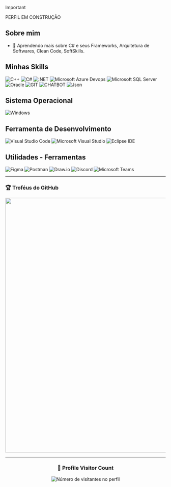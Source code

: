 > [!IMPORTANT]
> PERFIL EM CONSTRUÇÃO

## Sobre mim
  - 🌱 Aprendendo mais sobre C# e seus Frameworks, Arquitetura de Softwares, Clean Code, SoftSkills.

## Minhas Skills
![C++](https://img.shields.io/badge/C%2B%2B-00599C?logo=c%2B%2B&logoColor=white&style=for-the-badge)
![C#](https://img.shields.io/badge/C%23-239120?logo=c-sharp&logoColor=white&style=for-the-badge)
![.NET](https://img.shields.io/badge/.NET-5C2D91?logo=.net&logoColor=white&style=for-the-badge)
![Microsoft Azure Devops](https://img.shields.io/badge/Azure%20DevOps-0078D7.svg?style=for-the-badge&logo=Azure-DevOps&logoColor=white)
![Microsoft SQL Server](https://img.shields.io/badge/Microsoft_SQL_Server-CC2927?logo=microsoft-sql-server&logoColor=white&style=for-the-badge)
![Oracle](https://img.shields.io/badge/Oracle-F80000.svg?style=for-the-badge&logo=Oracle&logoColor=white)
![GIT](https://img.shields.io/badge/Git-E34F26?logo=git&logoColor=white&style=for-the-badge)
![CHATBOT](https://img.shields.io/badge/ChatBot-0066FF.svg?style=for-the-badge&logo=ChatBot&logoColor=white)
![Json](https://img.shields.io/badge/JSON-000000.svg?style=for-the-badge&logo=JSON&logoColor=white)

## Sistema Operacional
![Windows](https://img.shields.io/badge/Windows-017AD7?logo=windows&logoColor=white&style=for-the-badge)

## Ferramenta de Desenvolvimento
![Visual Studio Code](https://img.shields.io/badge/Visual%20Studio%20Code-007ACC.svg?style=for-the-badge&logo=Visual-Studio-Code&logoColor=white)
![Microsoft Visual Studio](https://img.shields.io/badge/Visual%20Studio-5C2D91.svg?style=for-the-badge&logo=Visual-Studio&logoColor=white)
![Eclipse IDE](https://img.shields.io/badge/Eclipse%20IDE-2C2255.svg?style=for-the-badge&logo=Eclipse-IDE&logoColor=white)

## Utilidades - Ferramentas
![Figma](https://img.shields.io/badge/Figma-F24E1E.svg?style=for-the-badge&logo=Figma&logoColor=white)
![Postman](https://img.shields.io/badge/Postman-FF6C37.svg?style=for-the-badge&logo=Postman&logoColor=white)
![Draw.io](https://img.shields.io/badge/diagrams.net-F08705.svg?style=for-the-badge&logo=diagramsdotnet&logoColor=white)
![Discord](https://img.shields.io/badge/Discord-5865F2.svg?style=for-the-badge&logo=Discord&logoColor=white)
![Microsoft Teams](https://img.shields.io/badge/Microsoft%20Teams-6264A7.svg?style=for-the-badge&logo=Microsoft-Teams&logoColor=white)


---

### 🏆 Troféus do GitHub

<p align="center">
  <a
    href="https://github.com/ryo-ma/github-profile-trophy"
    title="repositório de troféus"
  >
    <img
      width="800"
      src="https://github-profile-trophy.vercel.app/?username=iuricode&column=8&theme=darkhub&no-frame=true&no-bg=true"
    />
  </a>
</p>

---

<div align="center">
  <h3><b>📍 Profile Visitor Count</b></h3>
</div>

<p align="center">
  <img
    src="https://profile-counter.glitch.me/bcristovam-dev/count.svg"
    alt="Número de visitantes no perfil"
  />
</p>
